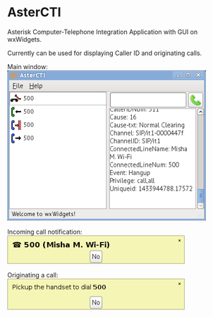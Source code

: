 # AsterCTI
Asterisk Computer-Telephone Integration Application with GUI on wxWidgets.

Currently can be used for displaying Caller ID and originating calls.

Main window:
![Main window screenshot](/screenshot.png?raw=true)

Incoming call notification:
![Notification screenshot](/screenshot-notify.png?raw=true)

Originating a call:
![Originate screenshot](/screenshot-originate.png?raw=true)
